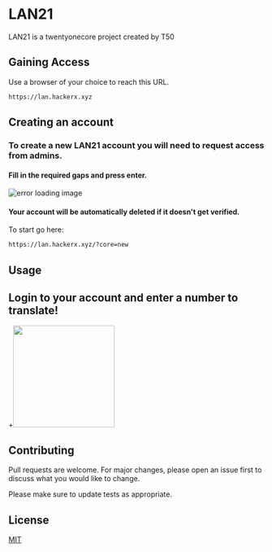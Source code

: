 # LAN21

LAN21 is a twentyonecore project created by T50

## Gaining Access

Use a browser of your choice to reach this URL.

```bash
https://lan.hackerx.xyz
```

## Creating an account

###  To create a new LAN21 account you will need to request access from admins.
#### Fill in the required gaps and press enter.
![error loading image](https://lan.hackerx.xyz/assets/readme/register.gif)
#### Your account will be automatically deleted if it doesn't get verified. 
To start go here:
```bash
https://lan.hackerx.xyz/?core=new
```
## Usage

Login to your account and enter a number to translate!
---
+<img src="/assets/readme/lan21.gif?raw=true" width="200px">

## Contributing
Pull requests are welcome. For major changes, please open an issue first to discuss what you would like to change.

Please make sure to update tests as appropriate.

## License
[MIT](https://choosealicense.com/licenses/mit/)